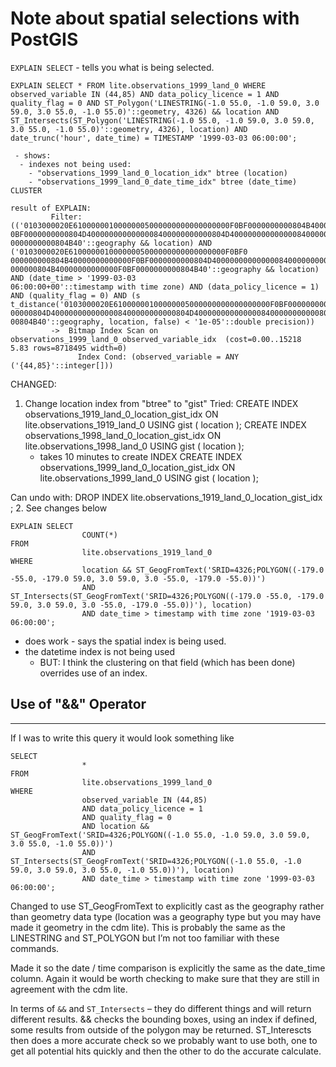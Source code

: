 # Note about spatial selections with PostGIS

`EXPLAIN SELECT` - tells you what is being selected.

```
EXPLAIN SELECT * FROM lite.observations_1999_land_0 WHERE observed_variable IN (44,85) AND data_policy_licence = 1 AND quality_flag = 0 AND ST_Polygon('LINESTRING(-1.0 55.0, -1.0 59.0, 3.0 59.0, 3.0 55.0, -1.0 55.0)'::geometry, 4326) && location AND ST_Intersects(ST_Polygon('LINESTRING(-1.0 55.0, -1.0 59.0, 3.0 59.0, 3.0 55.0, -1.0 55.0)'::geometry, 4326), location) AND date_trunc('hour', date_time) = TIMESTAMP '1999-03-03 06:00:00';

 - shows:
  - indexes not being used: 
    - "observations_1999_land_0_location_idx" btree (location)
    - "observations_1999_land_0_date_time_idx" btree (date_time) CLUSTER
    
result of EXPLAIN:
         Filter: (('0103000020E61000000100000005000000000000000000F0BF0000000000804B40000000000000F
0BF0000000000804D4000000000000008400000000000804D4000000000000008400000000000804B40000000000000F0BF
0000000000804B40'::geography && location) AND ('0103000020E61000000100000005000000000000000000F0BF0
000000000804B40000000000000F0BF0000000000804D4000000000000008400000000000804D4000000000000008400000
000000804B40000000000000F0BF0000000000804B40'::geography && location) AND (date_time > '1999-03-03
06:00:00+00'::timestamp with time zone) AND (data_policy_licence = 1) AND (quality_flag = 0) AND (s
t_distance('0103000020E61000000100000005000000000000000000F0BF0000000000804B40000000000000F0BF00000
00000804D4000000000000008400000000000804D4000000000000008400000000000804B40000000000000F0BF00000000
00804B40'::geography, location, false) < '1e-05'::double precision))
         ->  Bitmap Index Scan on observations_1999_land_0_observed_variable_idx  (cost=0.00..15218
5.83 rows=8718495 width=0)
               Index Cond: (observed_variable = ANY ('{44,85}'::integer[]))
```

CHANGED:

 1. Change location index from "btree" to "gist"
 Tried:
    CREATE INDEX observations_1919_land_0_location_gist_idx ON lite.observations_1919_land_0 USING gist ( location );
    CREATE INDEX observations_1998_land_0_location_gist_idx ON lite.observations_1998_land_0 USING gist ( location );
    - takes 10 minutes to create INDEX
    CREATE INDEX observations_1999_land_0_location_gist_idx ON lite.observations_1999_land_0 USING gist ( location );

 Can undo with: 
    DROP INDEX lite.observations_1919_land_0_location_gist_idx ;
 2. See changes below
```
EXPLAIN SELECT
                COUNT(*)
FROM
                lite.observations_1919_land_0
WHERE
                location && ST_GeogFromText('SRID=4326;POLYGON((-179.0 -55.0, -179.0 59.0, 3.0 59.0, 3.0 -55.0, -179.0 -55.0))')
                AND ST_Intersects(ST_GeogFromText('SRID=4326;POLYGON((-179.0 -55.0, -179.0 59.0, 3.0 59.0, 3.0 -55.0, -179.0 -55.0))'), location)
                AND date_time > timestamp with time zone '1919-03-03 06:00:00';
```
 - does work - says the spatial index is being used.
 - the datetime index is not being used
   - BUT: I think the clustering on that field (which has been done) overrides use of an index.

 
## Use of "&&" Operator 

--- 

If I was to write this query it would look something like

```
SELECT 
                * 
FROM 
                lite.observations_1999_land_0 
WHERE 
                observed_variable IN (44,85) 
                AND data_policy_licence = 1 
                AND quality_flag = 0 
                AND location && ST_GeogFromText('SRID=4326;POLYGON((-1.0 55.0, -1.0 59.0, 3.0 59.0, 3.0 55.0, -1.0 55.0))')
                AND ST_Intersects(ST_GeogFromText('SRID=4326;POLYGON((-1.0 55.0, -1.0 59.0, 3.0 59.0, 3.0 55.0, -1.0 55.0))'), location)
                AND date_time > timestamp with time zone '1999-03-03 06:00:00';           
```

Changed to use ST_GeogFromText to explicitly cast as the geography rather than geometry data type
(location was a geography type but you may have made it geometry in the cdm lite). This is probably
the same as the LINESTRING and ST_POLYGON but I’m not too familiar with these commands.

Made it so the date / time comparison is explicitly the same as the date_time column. Again it would
be worth checking to make sure that they are still in agreement with the cdm lite.

In terms of `&&` and `ST_Intersects` – they do different things and will return different results.
&& checks the bounding boxes, using an index if defined, some results from outside of the polygon
may be returned. ST_Interescts then does a more accurate check so we probably want to use both, one
to get all potential hits quickly and then the other to do the accurate calculate.

 
